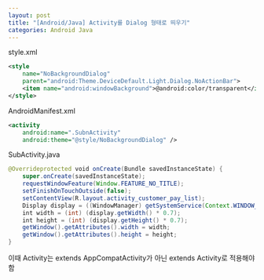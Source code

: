 ```yaml
---
layout: post
title: "[Android/Java] Activity를 Dialog 형태로 띄우기"
categories: Android Java
---
```


style.xml
```xml
<style
    name="NoBackgroundDialog"
    parent="android:Theme.DeviceDefault.Light.Dialog.NoActionBar">
    <item name="android:windowBackground">@android:color/transparent</item>
</style>
```

AndroidManifest.xml
```xml
<activity
    android:name=".SubnActivity"
    android:theme="@style/NoBackgroundDialog" />
```

SubActivity.java
```java
@Overrideprotected void onCreate(Bundle savedInstanceState) {
    super.onCreate(savedInstanceState);
    requestWindowFeature(Window.FEATURE_NO_TITLE);
    setFinishOnTouchOutside(false);
    setContentView(R.layout.activity_customer_pay_list);
    Display display = ((WindowManager) getSystemService(Context.WINDOW_SERVICE)).getDefaultDisplay();
    int width = (int) (display.getWidth() * 0.7);
    int height = (int) (display.getHeight() * 0.7);
    getWindow().getAttributes().width = width;
    getWindow().getAttributes().height = height;
}
```

이때 Activity는 extends AppCompatActivity가 아닌
extends Activity로 적용해야 함